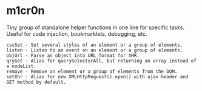 m1cr0n
======

Tiny group of standalone helper functions in one line for specific tasks. Useful for code injection, bookmarklets, debugging, etc.

```
cssSet - Set several styles of an element or a group of elements.
listen - Listen to an event on an element or a group of elements.
objUrl - Parse an object into URL format for XHR.
qryGet - Alias for querySelectorAll, but returning an array instead of a nodeList.
remove - Remove an element or a group of elements from the DOM.
setXhr - Alias for new XMLHttpRequest().open() with ajax header and GET method by default.
```
